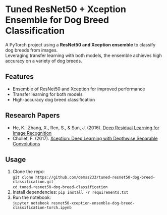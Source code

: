 # Tuned ResNet50 + Xception Ensemble for Dog Breed Classification

A PyTorch project using a **ResNet50 and Xception ensemble** to classify dog breeds from images.  
Leveraging transfer learning with both models, the ensemble achieves high accuracy on a variety of dog breeds.

## Features
- Ensemble of ResNet50 and Xception for improved performance
- Transfer learning for both models
- High-accuracy dog breed classification

## Research Papers
- He, K., Zhang, X., Ren, S., & Sun, J. (2016). [Deep Residual Learning for Image Recognition](https://arxiv.org/abs/1512.03385)
- Chollet, F. (2017). [Xception: Deep Learning with Depthwise Separable Convolutions](https://arxiv.org/abs/1610.02357)

## Usage
1. Clone the repo:  
   `git clone https://github.com/demss233/tuned-resnet50-dog-breed-classification.git`  
   `cd tuned-resnet50-dog-breed-classification`
2. Install dependencies: `pip install -r requirements.txt`
3. Run the notebook:  
   `jupyter notebook resnet50-xception-ensemble-dog-breed-classification-torch.ipynb`
